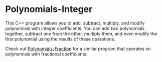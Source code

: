 # Polynomials-Integer

This C++ program allows you to add, subtract, multiply, and modify polynomials with integer coefficients. You can add two polynomials together, subtract one from the other, multiply them, and even modify the first polynomial using the results of these operations.

Check out [Polynomials-Fraction](https://github.com/FarnoodID/Polynomials-Fraction) for a similar program that operates on polynomials with fractional coefficients.
